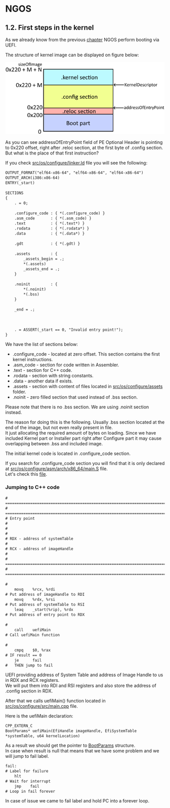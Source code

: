 NGOS
====

1.2. First steps in the kernel
------------------------------

As we already know from the previous [chapter](../1.%20PC%20turning%20on/README.md#uefi) NGOS perform booting via UEFI.

The structure of kernel image can be displayed on figure below:

<p align="center">
    <img src="https://github.com/Gris87/ngos/blob/master/docs/1.%20Booting/1.%20PC%20turning%20on/Image%20structure.png?raw=true" alt="Image structure"/>
</p>

As you can see addressOfEntryPoint field of PE Optional Header is pointing to 0x220 offset, right after .reloc section, at the first byte of .config section.<br/>
But what is the place of that first instruction?

If you check [src/os/configure/linker.ld](../../../src/os/configure/linker.ld) file you will see the following:

```
OUTPUT_FORMAT("elf64-x86-64", "elf64-x86-64", "elf64-x86-64")
OUTPUT_ARCH(i386:x86-64)
ENTRY(_start)

SECTIONS
{
    . = 0;

    .configure_code : { *(.configure_code) }
    .asm_code       : { *(.asm_code) }
    .text           : { *(.text*) }
    .rodata         : { *(.rodata*) }
    .data           : { *(.data*) }

    .gdt            : { *(.gdt) }

    .assets         : {
        _assets_begin = .;
        *(.assets)
        _assets_end = .;
    }

    .noinit         : {
        *(.noinit)
        *(.bss)
    }

    _end = .;



    . = ASSERT(_start == 0, "Invalid entry point!");
}
```

We have the list of sections below:
* .configure_code - located at zero offset. This section contains the first kernel instructions.
* .asm_code - section for code written in Assembler.
* .text - section for C++ code.
* .rodata - section with string constants.
* .data - another data if exists.
* .assets - section with content of files located in [src/os/configure/assets](../../../src/os/configure/assets) folder.
* .noinit - zero filled section that used instead of .bss section.

Please note that there is no .bss section. We are using .noinit section instead.

The reason for doing this is the following. Usually .bss section located at the end of the image, but not even really present in file.<br/>
It just allocating the required amount of bytes on loading. Since we have included Kernel part or Installer part right after Configure part it may cause overlapping between .bss and included image.

The initial kernel code is located in .configure_code section.

If you search for .configure_code section you will find that it is only declared at [src/os/configure/asm/arch/x86_64/main.S](../../../src/os/configure/asm/arch/x86_64/main.S) file.<br/>
Let's check this [file](../../../src/os/configure/asm/arch/x86_64/main.S).

### Jumping to C++ code

```
# ============================================================================= # =============================================================================
# Entry point                                                                   #
#                                                                               #
# RDX - address of systemTable                                                  #
# RCX - address of imageHandle                                                  #
# ============================================================================= # =============================================================================
                                                                                #
    movq    %rcx, %rdi                                                          # Put address of imageHandle to RDI
    movq    %rdx, %rsi                                                          # Put address of systemTable to RSI
    leaq    _start(%rip), %rdx                                                  # Put address of entry point to RDX
                                                                                #
    call    uefiMain                                                            # Call uefiMain function
                                                                                #
    cmpq    $0, %rax                                                            # IF result == 0
    je      fail                                                                #   THEN jump to fail
```

UEFI providing address of System Table and address of Image Handle to us in RDX and RCX registers.<br/>
We will put them into RDI and RSI registers and also store the address of .config section in RDX.

After that we calls uefiMain() function located in [src/os/configure/src/main.cpp](https://github.com/Gris87/ngos/blob/master/src/os/configure/src/main.cpp#L106) file.

Here is the uefiMain declaration:

```
CPP_EXTERN_C
BootParams* uefiMain(EfiHandle imageHandle, EfiSystemTable *systemTable, u64 kernelLocation)
```

As a result we should get the pointer to [BootParams](../../../src/os/include/bootparams/bootparams.h) structure.<br/>
In case when result is null that means that we have some problem and we will jump to fail label.

```
fail:                                                                           # Label for failure
    hlt                                                                         # Wait for interrupt
    jmp    fail                                                                 # Loop in fail forever
```

In case of issue we came to fail label and hold PC into a forever loop.
